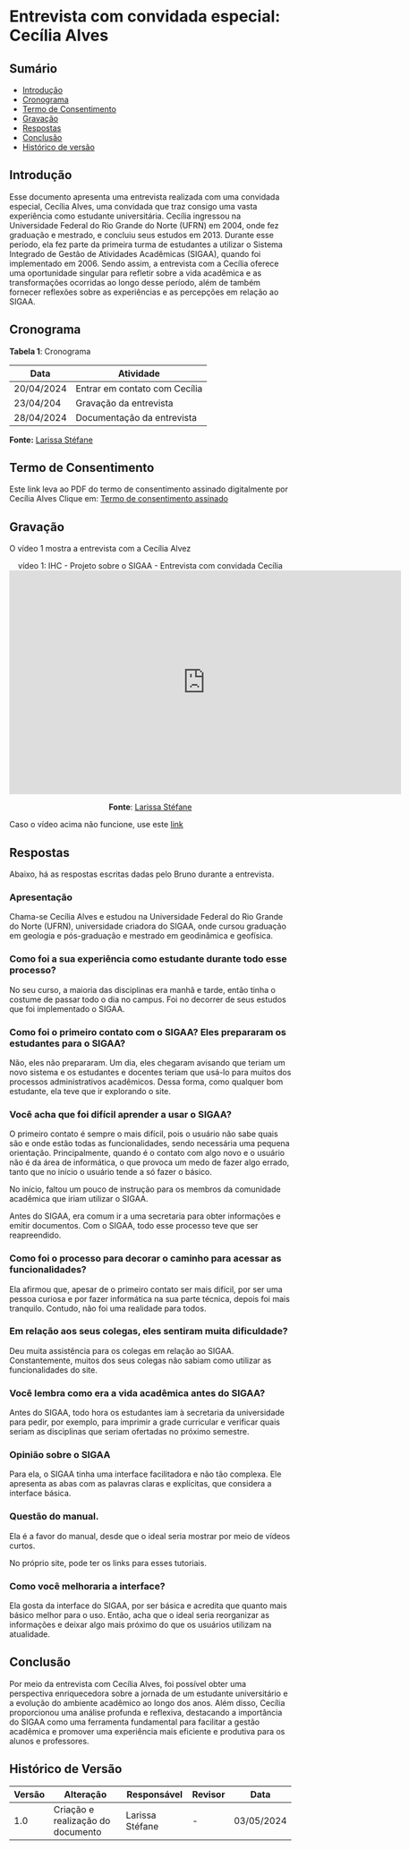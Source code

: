 # Entrevista com convidada especial: Cecília Alves

## Sumário
* [Introdução](#Introdução)
* [Cronograma](#Cronograma)
* [Termo de Consentimento](#Termo-de-Consentimento)
* [Gravação](#Gravação)
* [Respostas](#Respostas)
* [Conclusão](#Conclusão)
* [Histórico de versão](#Histórico-de-versão)


## Introdução

Esse documento apresenta uma entrevista realizada com uma convidada especial, Cecília Alves, uma convidada que traz consigo uma vasta experiência como estudante universitária. Cecília ingressou na Universidade Federal do Rio Grande do Norte (UFRN) em 2004, onde fez graduação e mestrado, e concluiu seus estudos em 2013. Durante esse período, ela fez parte da primeira turma de estudantes a utilizar o Sistema Integrado de Gestão de Atividades Acadêmicas (SIGAA), quando foi implementado em 2006. Sendo assim, a entrevista com a Cecília oferece uma oportunidade singular para refletir sobre a vida acadêmica e as transformações ocorridas ao longo desse período, além de também fornecer reflexões sobre as experiências e as percepções em relação ao SIGAA.

## Cronograma

**Tabela 1**: Cronograma

| Data | Atividade |
| - | - |
|20/04/2024 | Entrar em contato com Cecília |
|23/04/204 | Gravação da entrevista |
| 28/04/2024 | Documentação da entrevista |

**Fonte:** [Larissa Stéfane](https://github.com/SkywalkerSupreme)

## Termo de Consentimento

Este link leva ao PDF do termo de consentimento assinado digitalmente por Cecília Alves
Clique em: [Termo de consentimento assinado](PerfilUsuario/Estudantes/termos/CecíliaAlves.md) 

## Gravação

O vídeo 1 mostra a entrevista com a Cecília Alvez

<center> 
vídeo 1: IHC - Projeto sobre o SIGAA - Entrevista com convidada Cecília

<iframe width="700" height="400" src="https://www.youtube.com/embed/fjZ_e22Dl4g" title="IHC - Projeto sobre o SIGAA - Convidada Especial - Entrevista com Cecília Alves" frameborder="0" allow="accelerometer; autoplay; clipboard-write; encrypted-media; gyroscope; picture-in-picture; web-share" referrerpolicy="strict-origin-when-cross-origin" allowfullscreen></iframe>
  
**Fonte**:  [Larissa Stéfane](https://github.com/SkywalkerSupreme)


</center>


Caso o vídeo acima não funcione, use este [link](https://youtu.be/fjZ_e22Dl4g) 



## Respostas

Abaixo, há as respostas escritas dadas pelo Bruno durante a entrevista.

### Apresentação


Chama-se Cecília Alves e estudou na Universidade Federal do Rio Grande do Norte (UFRN), universidade criadora do SIGAA, onde cursou graduação em geologia e pós-graduação e mestrado em geodinâmica e geofísica.


### Como foi a sua experiência como estudante durante todo esse processo?


No seu curso, a maioria das disciplinas era manhã e tarde, então tinha o costume de passar todo o dia no campus. Foi no decorrer de seus estudos que foi implementado o SIGAA.


### Como foi o primeiro contato com o SIGAA? Eles prepararam os estudantes para o SIGAA?


Não, eles não prepararam. Um dia, eles chegaram avisando que teriam um novo sistema e os estudantes e docentes teriam que usá-lo para muitos dos processos administrativos acadêmicos. Dessa forma, como qualquer bom estudante, ela teve que ir explorando o site.


### Você acha que foi difícil aprender a usar o SIGAA?


O primeiro contato é sempre o mais difícil, pois o usuário não sabe quais são e onde estão todas as funcionalidades, sendo necessária uma pequena orientação. Principalmente, quando é o contato com algo novo e o usuário não é da área de informática, o que provoca um medo de fazer algo errado, tanto que no início o usuário tende a só fazer o básico.


No início, faltou um pouco de instrução para os membros da comunidade acadêmica que iriam utilizar o SIGAA.


Antes do SIGAA, era comum ir a uma secretaria para obter informações e emitir documentos. Com o SIGAA, todo esse processo teve que ser reapreendido.


### Como foi o processo para decorar o caminho para acessar as funcionalidades?


Ela afirmou que, apesar de o primeiro contato ser mais difícil, por ser uma pessoa curiosa e por fazer informática na sua parte técnica, depois foi mais tranquilo. Contudo, não foi uma realidade para todos.


### Em relação aos seus colegas, eles sentiram muita dificuldade?


Deu muita assistência para os colegas em relação ao SIGAA. Constantemente, muitos dos seus colegas não sabiam como utilizar as funcionalidades do site.


### Você lembra como era a vida acadêmica antes do SIGAA?


Antes do SIGAA, todo hora os estudantes iam à secretaria da universidade para pedir, por exemplo, para imprimir a grade curricular e verificar quais seriam as disciplinas que seriam ofertadas no próximo semestre.


### Opinião sobre o SIGAA

Para ela, o SIGAA tinha uma interface facilitadora e não tão complexa. Ele apresenta as abas com as palavras claras e explícitas, que considera a interface básica.


### Questão do manual.


Ela é a favor do manual, desde que o ideal seria mostrar por meio de vídeos curtos.

No próprio site, pode ter os links para esses tutoriais.


### Como você melhoraria a interface?


Ela gosta da interface do SIGAA, por ser básica e acredita que quanto mais básico melhor para o uso. Então, acha que o ideal seria reorganizar as informações e deixar algo mais próximo do que os usuários utilizam na atualidade.

## Conclusão

Por meio da entrevista com Cecília Alves, foi possível obter uma perspectiva enriquecedora sobre a jornada de um estudante universitário e a evolução do ambiente acadêmico ao longo dos anos. Além disso, Cecília proporcionou uma análise profunda e reflexiva, destacando a importância do SIGAA como uma ferramenta fundamental para facilitar a gestão acadêmica e promover uma experiência mais eficiente e produtiva para os alunos e professores. 

## Histórico de Versão

| Versão | Alteração | Responsável | Revisor | Data |
| - | - | - | - | - |
| 1.0 | Criação e realização do documento| Larissa Stéfane| - |  03/05/2024 |


